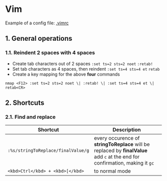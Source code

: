 # Vim
Example of a config file: [.vimrc](https://github.com/OlzhasAlexandrov/cheatsheets/blob/master/text-editors/.vimrc)

## 1. General operations
### 1.1. Reindent 2 spaces with 4 spaces
- Create tab characters out of 2 spaces
`:set ts=2 sts=2 noet`
`:retab!`
- Set tab characters as 4 spaces, then reindent
`:set ts=4 sts=4 et`
`retab`
- Create a key mapping for the above **four** commands

`nmap <F12> :set ts=2 sts=2 noet \| :retab! \| :set ts=4 sts=4 et \| retab<CR>`

## 2. Shortcuts
### 2.1. Find and replace

| Shortcut | Description |
| -------- | ----------- |
| `:%s/stringToReplace/finalValue/g` | every occurence of **stringToReplace** will be replaced by **finalValue** <br> add `c` at the end for confirmation, making it `gc` |
| `<kbd>Ctrl</kbd> + <kbd>[</kbd>` | to normal mode |


